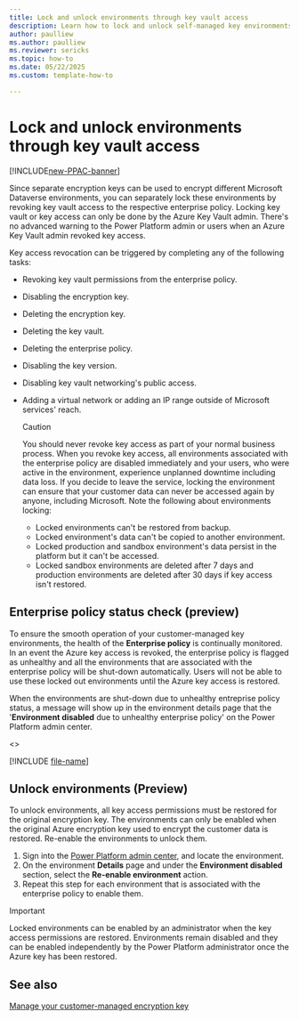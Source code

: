 ```yaml
---
title: Lock and unlock environments through key vault access
description: Learn how to lock and unlock self-managed key environments
author: paulliew
ms.author: paulliew
ms.reviewer: sericks
ms.topic: how-to 
ms.date: 05/22/2025
ms.custom: template-how-to

---
```

# Lock and unlock environments through key vault access

[!INCLUDE[new-PPAC-banner](~/includes/new-PPAC-banner.md)]

Since separate encryption keys can be used to encrypt different Microsoft Dataverse environments, you can separately lock these environments by revoking key vault access to the respective enterprise policy. Locking key vault or key access can only be done by the Azure Key Vault admin. There's no advanced warning to the Power Platform admin or users when an Azure Key Vault admin revoked key access.

Key access revocation can be triggered by completing any of the following tasks:

- Revoking key vault permissions from the enterprise policy.
- Disabling the encryption key.
- Deleting the encryption key.
- Deleting the key vault.
- Deleting the enterprise policy.
- Disabling the key version.
- Disabling key vault networking's public access.
- Adding a virtual network or adding an IP range outside of Microsoft services' reach.

  > [!CAUTION]
  > You should never revoke key access as part of your normal business process. When you revoke key access, all environments associated with the enterprise policy are disabled immediately and your users, who were active in the environment, experience unplanned downtime including data loss. If you decide to leave the service, locking the environment can ensure that your customer data can never be accessed again by anyone, including Microsoft.
  > Note the following about environments locking:
  >
  > - Locked environments can't be restored from backup.
  > - Locked environment's data can't be copied to another environment.
  > - Locked production and sandbox environment's data persist in the platform but it can't be accessed.
  > - Locked sandbox environments are deleted after 7 days and production environments are deleted after 30 days if key access isn't restored.

## Enterprise policy status check (preview)
To ensure the smooth operation of your customer-managed key environments, the health of the **Enterprise policy** is continually monitored. In an event the Azure key access is revoked, the enterprise policy is flagged as unhealthy and all the environments that are associated with the enterprise policy will be shut-down automatically. Users will not be able to use these locked out environments until the Azure key access is restored. 

When the environments are shut-down due to unhealthy entreprise policy status, a message will show up in the environment details page that the '**Environment disabled** due to unhealthy enterprise policy' on the Power Platform admin center.  

<<image of environment disabled message>>

[!INCLUDE [file-name](~/../shared-content/shared/preview-includes/preview-banner-section.md)]

## Unlock environments (Preview)

To unlock environments, all key access permissions must be restored for the original encryption key. The environments can only be enabled when the original Azure encryption key used to encrypt the customer data is restored. 
Re-enable the environments to unlock them.

1. Sign into the [Power Platform admin center](https://admin.powerplatform.microsoft.com/), and locate the environment.
1. On the environment **Details** page and under the **Environment disabled** section, select the **Re-enable environment** action.
1. Repeat this step for each environment that is associated with the enterprise policy to enable them.

> [!IMPORTANT]
> Locked environments can be enabled by an administrator when the key access permissions are restored. Environments remain disabled and they can be enabled independently by the Power Platform administrator once the Azure key has been restored. 

## See also

[Manage your customer-managed encryption key](customer-managed-key.md)
